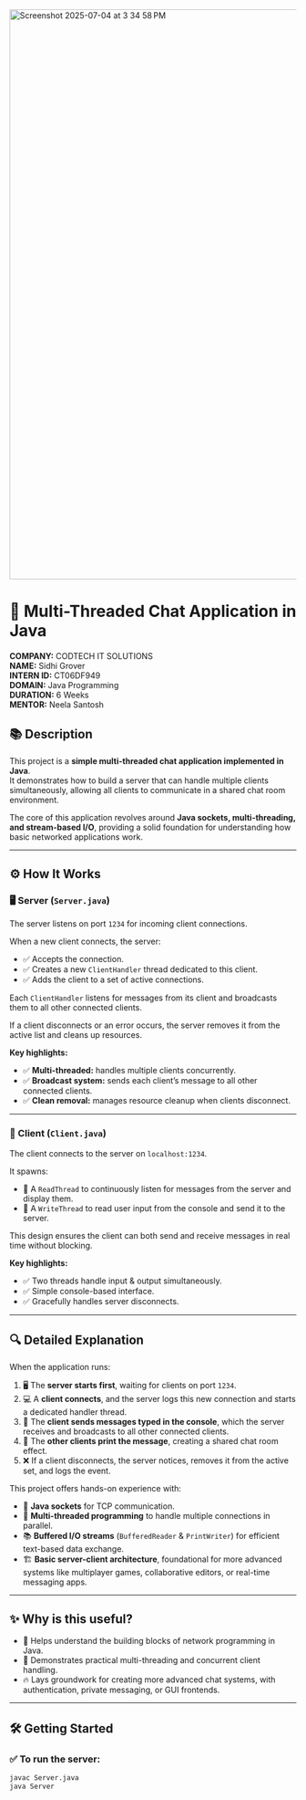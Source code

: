 <img width="999" alt="Screenshot 2025-07-04 at 3 34 58 PM" src="https://github.com/user-attachments/assets/58fb541d-5989-4a4a-abf9-ceb18208f398" />


# 🚀 Multi-Threaded Chat Application in Java

**COMPANY:** CODTECH IT SOLUTIONS  
**NAME:** Sidhi Grover  
**INTERN ID:** CT06DF949  
**DOMAIN:** Java Programming  
**DURATION:** 6 Weeks  
**MENTOR:** Neela Santosh

## 📚 Description

This project is a **simple multi-threaded chat application implemented in Java**.  
It demonstrates how to build a server that can handle multiple clients simultaneously, allowing all clients to communicate in a shared chat room environment.  

The core of this application revolves around **Java sockets, multi-threading, and stream-based I/O**, providing a solid foundation for understanding how basic networked applications work.

---

## ⚙️ How It Works

### 🖥️ Server (`Server.java`)

The server listens on port `1234` for incoming client connections.

When a new client connects, the server:
- ✅ Accepts the connection.
- ✅ Creates a new `ClientHandler` thread dedicated to this client.
- ✅ Adds the client to a set of active connections.

Each `ClientHandler` listens for messages from its client and broadcasts them to all other connected clients.

If a client disconnects or an error occurs, the server removes it from the active list and cleans up resources.

**Key highlights:**
- ✅ **Multi-threaded:** handles multiple clients concurrently.
- ✅ **Broadcast system:** sends each client’s message to all other connected clients.
- ✅ **Clean removal:** manages resource cleanup when clients disconnect.

---

### 💬 Client (`Client.java`)

The client connects to the server on `localhost:1234`.

It spawns:
- 🧵 A `ReadThread` to continuously listen for messages from the server and display them.
- 📝 A `WriteThread` to read user input from the console and send it to the server.

This design ensures the client can both send and receive messages in real time without blocking.

**Key highlights:**
- ✅ Two threads handle input & output simultaneously.
- ✅ Simple console-based interface.
- ✅ Gracefully handles server disconnects.

---

## 🔍 Detailed Explanation

When the application runs:

1. 🖥️ The **server starts first**, waiting for clients on port `1234`.
2. 💻 A **client connects**, and the server logs this new connection and starts a dedicated handler thread.
3. 💬 The **client sends messages typed in the console**, which the server receives and broadcasts to all other connected clients.
4. 📢 The **other clients print the message**, creating a shared chat room effect.
5. ❌ If a client disconnects, the server notices, removes it from the active set, and logs the event.

This project offers hands-on experience with:
- 🔌 **Java sockets** for TCP communication.
- 🧵 **Multi-threaded programming** to handle multiple connections in parallel.
- 📚 **Buffered I/O streams** (`BufferedReader` & `PrintWriter`) for efficient text-based data exchange.
- 🏗 **Basic server-client architecture**, foundational for more advanced systems like multiplayer games, collaborative editors, or real-time messaging apps.

---

## ✨ Why is this useful?

- 🧠 Helps understand the building blocks of network programming in Java.
- 🚀 Demonstrates practical multi-threading and concurrent client handling.
- 🔥 Lays groundwork for creating more advanced chat systems, with authentication, private messaging, or GUI frontends.

---

## 🛠️ Getting Started

### ✅ To run the server:
```bash
javac Server.java
java Server


